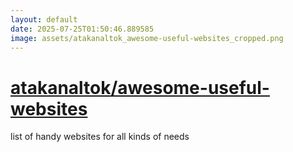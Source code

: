 ```yaml
---
layout: default
date: 2025-07-25T01:50:46.889585
image: assets/atakanaltok_awesome-useful-websites_cropped.png
---
```


# [atakanaltok/awesome-useful-websites](https://github.com/atakanaltok/awesome-useful-websites)

list of handy websites for all kinds of needs
